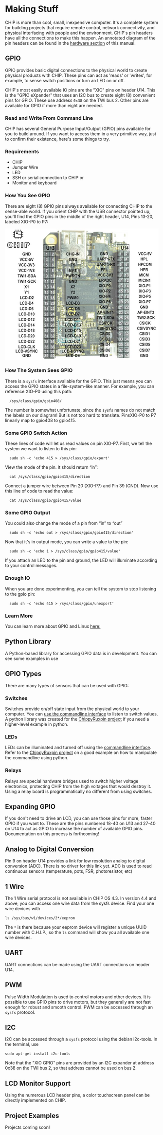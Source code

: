 # Making Stuff
CHIP is more than cool, small, inexpensive computer. It's a complete system for building projects that require remote control, network connectivity, and physical interfacing with people and the environment.
CHIP's pin headers have all the connections to make this happen. An annotated diagram of the pin headers can be found in the [hardware section](#pin-headers) of this manual.

## GPIO
GPIO provides basic digital connections to the physical world to create physical products with CHIP. These pins can act as 'reads' or 'writes', for example, to sense switch positions or turn an LED on or off. 

CHIP's most easily available IO pins are the "XIO" pins on header U14. This is the "GPIO eXpander" that uses an I2C bus to create eight (8) convenient pins for GPIO. These use address `0x38` on the TWI bus 2. Other pins are available for GPIO if more than eight are needed.

### Read and Write From Command Line
CHIP has several General Purpose Input/Output (GPIO) pins available for you to build around. If you want to access them in a very primitive way, just to confirm their existence, here's some things to try.

### Requirements
  * CHIP
  * Jumper Wire
  * LED
  * SSH or serial connection to CHIP or
  * Monitor and keyboard

### How You See GPIO
There are eight (8) GPIO pins always available for connecting CHIP to the sense-able world. If you orient CHIP with the USB connector pointed up, you'll find the GPIO pins in the middle of the right header, U14, Pins 13-20, labeled XIO-P0 to P7: 

![Pinout diagram for CHIP](images/chip_pinouts.jpg)

### How The System Sees GPIO
There is a `sysfs` interface available for the GPIO. This just means you can access the GPIO states in a file-system-like manner. For example, you can reference XIO-P0 using this path:

```shell
  /sys/class/gpio/gpio408/
```

The number is somewhat unfortunate, since the `sysfs` names do not match the labels on our diagram! But is not too hard to translate. PinsXIO-P0 to P7 linearly map to gpio408 to gpio415.

### Some GPIO Switch Action
These lines of code will let us read values on pin XIO-P7. First, we tell the system we want to listen to this pin:

```shell
  sudo sh -c 'echo 415 > /sys/class/gpio/export'
```

View the mode of the pin. It should return “in”:

```shell
  cat /sys/class/gpio/gpio415/direction
```

Connect a jumper wire between Pin 20 (XIO-P7) and Pin 39 (GND). Now use this line of code to read the value:

```shell
  cat /sys/class/gpio/gpio415/value
```

### Some GPIO Output
You could also change the mode of a pin from “in” to “out”

```shell
  sudo sh -c 'echo out > /sys/class/gpio/gpio415/direction'
```

Now that it's in output mode, you can write a value to the pin:

```shell
  sudo sh -c 'echo 1 > /sys/class/gpio/gpio415/value'
```

If you attach an LED to the pin and ground, the LED will illuminate according to your control messages.

### Enough IO
When you are done experimenting, you can tell the system to stop listening to the gpio pin:

```shell
  sudo sh -c 'echo 415 > /sys/class/gpio/unexport'
```

### Learn More
You can learn more about GPIO and Linux [here:](https://www.kernel.org/doc/Documentation/gpio/sysfs.txt)

## Python Library
A Python-based library for accessing GPIO data is in development. You can see some examples in use 

## GPIO Types
There are many types of sensors that can be used with GPIO:

### Switches
Switches provide on/off state input from the physical world to your computer. You can [use the commandline interface](#some-gpio-switch-action) to listen to switch values. A python library was created for the [ChippyRuxpin project](https://github.com/NextThingCo/ChippyRuxpin) if you need a higher-level example in python. 

### LEDs
LEDs can be illuminated and turned off using the [commandline interface](#some-gpio-output). Refer to the [ChippyRuxpin project](https://github.com/NextThingCo/ChippyRuxpin) on a good example on how to manipulate the commandline using python.

### Relays
Relays are special hardware bridges used to switch higher voltage electronics, protecting CHIP from the high voltages that would destroy it.  Using a relay board is programmatically no different from using switches.

## Expanding GPIO
If you don't need to drive an LCD, you can use those pins for more, faster GPIO if you want to. 
These are the pins numbered 18-40 on U13 and 27-40 on U14 to act as GPIO to increase the number of available GPIO pins. 
Documentation on this process is forthcoming!

## Analog to Digital Conversion
Pin 9 on header U14 provides a link for low resolution analog to digital conversion (ADC). 
There is no driver for this link yet. ADC is used to read continuous sensors (temperature, pots, FSR, photoresistor, etc)

## 1 Wire
The 1 Wire serial protocol is not available in CHIP OS 4.3. In version 4.4 and above, you can access one wire data from the sysfs device. Find your one wire devices with

```shell
ls /sys/bus/w1/devices/2*/eeprom
```

The `*` is there because your eeprom device will register a unique UUID number with C.H.I.P., so the `ls` command will show you all available one wire devices.

## UART
UART connections can be made using the UART connections on header U14. 

## PWM
Pulse Width Modulation is used to control motors and other devices. 
It is possible to use GPIO pins to drive motors, but they generally are not fast enough for robust and smooth control.
PWM can be accessed through an `sysfs` protocol.

## I2C
I2C can be accessed through a `sysfs` protocol using the debian i2c-tools. In the terminal, use

```shell
sudo apt-get install i2c-tools
```

Note that the "XIO GPIO" pins are provided by an I2C expander at address 0x38 on the TWI bus 2, so that address cannot be used on bus 2.

## LCD Monitor Support
Using the numerous LCD header pins, a color touchscreen panel can be directly implemented on CHIP.

## Project Examples
Projects coming soon!

